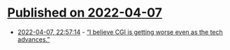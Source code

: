 # [Published on 2022-04-07](index.md)

* [2022-04-07, 22:57:14](https://news.ycombinator.com/item?id=30951311) - [“I believe CGI is getting worse even as the tech advances.”](https://twitter.com/fantomascinema/status/1511101077055229960)
